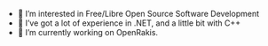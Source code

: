 - 👀 I’m interested in Free/Libre Open Source Software Development
- 🌱 I’ve got a lot of experience in .NET, and a little bit with C++
- 💞️ I’m currently working on OpenRakis.
